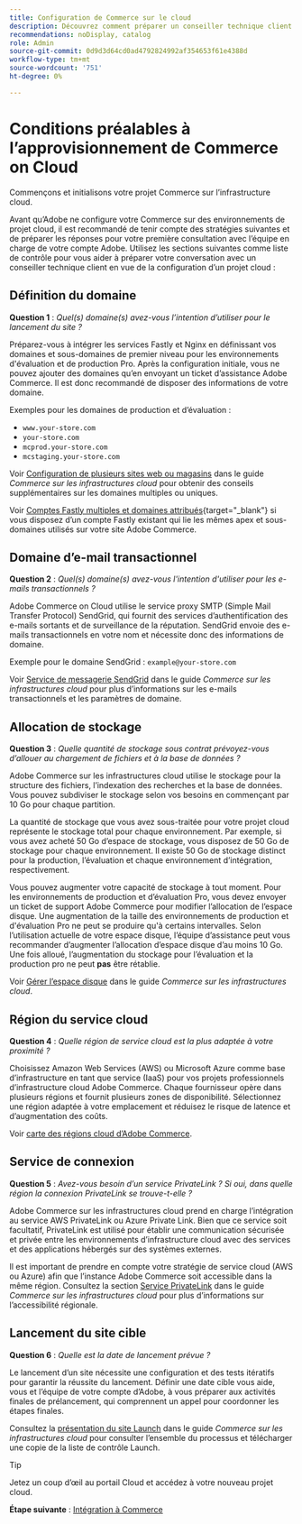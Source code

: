 ```yaml
---
title: Configuration de Commerce sur le cloud
description: Découvrez comment préparer un conseiller technique client Adobe à mettre en service votre projet d’infrastructure cloud Adobe Commerce.
recommendations: noDisplay, catalog
role: Admin
source-git-commit: 0d9d3d64cd0ad4792824992af354653f61e4388d
workflow-type: tm+mt
source-wordcount: '751'
ht-degree: 0%

---
```


# Conditions préalables à l’approvisionnement de Commerce on Cloud

Commençons et initialisons votre projet Commerce sur l’infrastructure cloud.

Avant qu’Adobe ne configure votre Commerce sur des environnements de projet cloud, il est recommandé de tenir compte des stratégies suivantes et de préparer les réponses pour votre première consultation avec l’équipe en charge de votre compte Adobe. Utilisez les sections suivantes comme liste de contrôle pour vous aider à préparer votre conversation avec un conseiller technique client en vue de la configuration d’un projet cloud :

## Définition du domaine

**Question 1** : _Quel(s) domaine(s) avez-vous l’intention d’utiliser pour le lancement du site ?_

Préparez-vous à intégrer les services Fastly et Nginx en définissant vos domaines et sous-domaines de premier niveau pour les environnements d&#39;évaluation et de production Pro. Après la configuration initiale, vous ne pouvez ajouter des domaines qu’en envoyant un ticket d’assistance Adobe Commerce. Il est donc recommandé de disposer des informations de votre domaine.

Exemples pour les domaines de production et d’évaluation :

- `www.your-store.com`
- `your-store.com`
- `mcprod.your-store.com`
- `mcstaging.your-store.com`

Voir [Configuration de plusieurs sites web ou magasins](../cloud-guide/store/multiple-sites.md) dans le guide _Commerce sur les infrastructures cloud_ pour obtenir des conseils supplémentaires sur les domaines multiples ou uniques.

Voir [Comptes Fastly multiples et domaines attribués](https://experienceleague.adobe.com/fr/docs/commerce-on-cloud/user-guide/cdn/fastly#multiple-fastly-accounts-and-assigned-domains){target="_blank"} si vous disposez d’un compte Fastly existant qui lie les mêmes apex et sous-domaines utilisés sur votre site Adobe Commerce.

## Domaine d’e-mail transactionnel

**Question 2** : _Quel(s) domaine(s) avez-vous l&#39;intention d&#39;utiliser pour les e-mails transactionnels ?_

Adobe Commerce on Cloud utilise le service proxy SMTP (Simple Mail Transfer Protocol) SendGrid, qui fournit des services d’authentification des e-mails sortants et de surveillance de la réputation. SendGrid envoie des e-mails transactionnels en votre nom et nécessite donc des informations de domaine.

Exemple pour le domaine SendGrid : `example@your-store.com`

Voir [Service de messagerie SendGrid](../cloud-guide/project/sendgrid.md) dans le guide _Commerce sur les infrastructures cloud_ pour plus d’informations sur les e-mails transactionnels et les paramètres de domaine.

## Allocation de stockage

**Question 3** : _Quelle quantité de stockage sous contrat prévoyez-vous d’allouer au chargement de fichiers et à la base de données ?_

Adobe Commerce sur les infrastructures cloud utilise le stockage pour la structure des fichiers, l’indexation des recherches et la base de données. Vous pouvez subdiviser le stockage selon vos besoins en commençant par 10 Go pour chaque partition.

La quantité de stockage que vous avez sous-traitée pour votre projet cloud représente le stockage total pour chaque environnement. Par exemple, si vous avez acheté 50 Go d’espace de stockage, vous disposez de 50 Go de stockage pour chaque environnement. Il existe 50 Go de stockage distinct pour la production, l’évaluation et chaque environnement d’intégration, respectivement.

Vous pouvez augmenter votre capacité de stockage à tout moment. Pour les environnements de production et d’évaluation Pro, vous devez envoyer un ticket de support Adobe Commerce pour modifier l’allocation de l’espace disque. Une augmentation de la taille des environnements de production et d&#39;évaluation Pro ne peut se produire qu&#39;à certains intervalles. Selon l’utilisation actuelle de votre espace disque, l’équipe d’assistance peut vous recommander d’augmenter l’allocation d’espace disque d’au moins 10 Go. Une fois alloué, l’augmentation du stockage pour l’évaluation et la production pro ne peut **pas** être rétablie.

Voir [Gérer l’espace disque](../cloud-guide/storage/manage-disk-space.md) dans le guide _Commerce sur les infrastructures cloud_.

## Région du service cloud

**Question 4** : _Quelle région de service cloud est la plus adaptée à votre proximité ?_

Choisissez Amazon Web Services (AWS) ou Microsoft Azure comme base d’infrastructure en tant que service (IaaS) pour vos projets professionnels d’infrastructure cloud Adobe Commerce. Chaque fournisseur opère dans plusieurs régions et fournit plusieurs zones de disponibilité. Sélectionnez une région adaptée à votre emplacement et réduisez le risque de latence et d’augmentation des coûts.

Voir [carte des régions cloud d’Adobe Commerce](../cloud-guide/overview.md).

## Service de connexion

**Question 5** : _Avez-vous besoin d’un service PrivateLink ? Si oui, dans quelle région la connexion PrivateLink se trouve-t-elle ?_

Adobe Commerce sur les infrastructures cloud prend en charge l’intégration au service AWS PrivateLink ou Azure Private Link. Bien que ce service soit facultatif, PrivateLink est utilisé pour établir une communication sécurisée et privée entre les environnements d’infrastructure cloud avec des services et des applications hébergés sur des systèmes externes.

Il est important de prendre en compte votre stratégie de service cloud (AWS ou Azure) afin que l’instance Adobe Commerce soit accessible dans la même région. Consultez la section [Service PrivateLink](../cloud-guide/development/privatelink-service.md) dans le guide _Commerce sur les infrastructures cloud_ pour plus d’informations sur l’accessibilité régionale.

## Lancement du site cible

**Question 6** : _Quelle est la date de lancement prévue ?_

Le lancement d’un site nécessite une configuration et des tests itératifs pour garantir la réussite du lancement. Définir une date cible vous aide, vous et l’équipe de votre compte d’Adobe, à vous préparer aux activités finales de prélancement, qui comprennent un appel pour coordonner les étapes finales.

Consultez la [présentation du site Launch](../cloud-guide/launch/overview.md) dans le guide _Commerce sur les infrastructures cloud_ pour consulter l’ensemble du processus et télécharger une copie de la liste de contrôle Launch.

>[!TIP]
>
> Jetez un coup d’œil au portail Cloud et accédez à votre nouveau projet cloud.
>
>**Étape suivante** : [Intégration à Commerce](onboarding.md)
